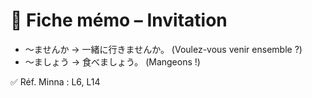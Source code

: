 # 📘 Fiche mémo – Invitation

- ～ませんか → 一緒に行きませんか。 (Voulez-vous venir ensemble ?)  
- ～ましょう → 食べましょう。 (Mangeons !)  

✅ Réf. Minna : L6, L14
